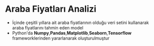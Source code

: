 # Araba Fiyatları Analizi
- İçinde çeşitli yıllara ait araba fiyatlarının olduğu veri setini kullanarak araba fiyatlarını tahmin eden model 
- Python'da **Numpy**,**Pandas**,**Matplotlib**,**Seaborn**,**Tensorflow** frameworklerinden yararlanarak oluşturulmuştur


